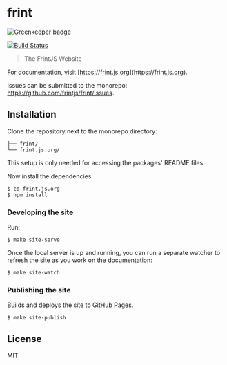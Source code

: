 # frint

[![Greenkeeper badge](https://badges.greenkeeper.io/frintjs/frint.js.org.svg)](https://greenkeeper.io/)

[![Build Status](https://img.shields.io/travis/frintjs/frint.js.org/master.svg)](http://travis-ci.org/frintjs/frint.js.org)

> The FrintJS Website

For documentation, visit [https://frint.js.org](https://frint.js.org).

Issues can be submitted to the monorepo: https://github.com/frintjs/frint/issues.

## Installation

Clone the repository next to the monorepo directory:

```
├── frint/
└── frint.js.org/
```

This setup is only needed for accessing the packages' README files.

Now install the dependencies:

```
$ cd frint.js.org
$ npm install
```

### Developing the site

Run:

```
$ make site-serve
```

Once the local server is up and running, you can run a separate watcher to refresh the site as you work on the documentation:

```
$ make site-watch
```

### Publishing the site

Builds and deploys the site to GitHub Pages.

```
$ make site-publish
```

## License

MIT
